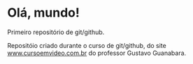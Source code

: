# Olá, mundo!

 Primeiro repositório de git/github.

 Repositóio criado durante o curso de git/github, do site www.cursoemvideo.com.br do professor Gustavo Guanabara.

